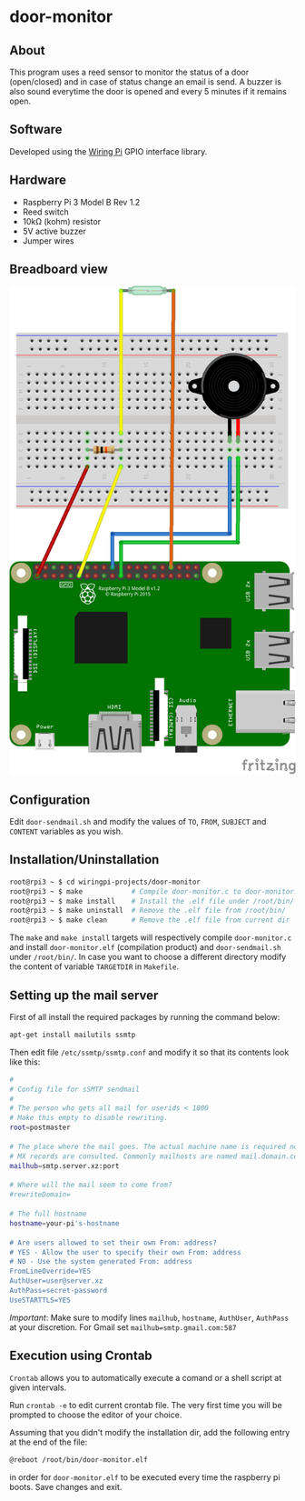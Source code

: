 # door-monitor

## About

This program uses a reed sensor to monitor the status of a door (open/closed) and in case of status change an email is send. A buzzer is also sound everytime the door is opened and every 5 minutes if it remains open.

## Software

Developed using the [Wiring Pi](http://wiringpi.com/) GPIO interface library.

## Hardware

 - Raspberry Pi 3 Model B Rev 1.2
 - Reed switch
 - 10kΩ (kohm) resistor
 - 5V active buzzer
 - Jumper wires

## Breadboard view

![door-monitor_bb.png](door-monitor_bb.png)

## Configuration

Edit ```door-sendmail.sh``` and modify the values of ```TO```, ```FROM```,
```SUBJECT``` and ```CONTENT``` variables as you wish.

## Installation/Uninstallation

```bash
root@rpi3 ~ $ cd wiringpi-projects/door-monitor
root@rpi3 ~ $ make            # Compile door-monitor.c to door-monitor.elf
root@rpi3 ~ $ make install    # Install the .elf file under /root/bin/
root@rpi3 ~ $ make uninstall  # Remove the .elf file from /root/bin/
root@rpi3 ~ $ make clean      # Remove the .elf file from current dir
```

The ```make``` and ```make install``` targets will respectively compile ```door-monitor.c```
and install ```door-monitor.elf``` (compilation product) and ```door-sendmail.sh``` under
```/root/bin/```. In case you want to choose a different directory modify
the content of variable ```TARGETDIR``` in ```Makefile```.

## Setting up the mail server

First of all install the required packages by running the command below:
```bash
apt-get install mailutils ssmtp
```

Then edit file ```/etc/ssmtp/ssmtp.conf``` and modify it so that its contents look like this:

```bash
#
# Config file for sSMTP sendmail
#
# The person who gets all mail for userids < 1000
# Make this empty to disable rewriting.
root=postmaster

# The place where the mail goes. The actual machine name is required no 
# MX records are consulted. Commonly mailhosts are named mail.domain.com
mailhub=smtp.server.xz:port

# Where will the mail seem to come from?
#rewriteDomain=

# The full hostname
hostname=your-pi's-hostname

# Are users allowed to set their own From: address?
# YES - Allow the user to specify their own From: address
# NO - Use the system generated From: address
FromLineOverride=YES
AuthUser=user@server.xz
AuthPass=secret-password
UseSTARTTLS=YES
```

*Important*: Make sure to modify lines ```mailhub```, ```hostname```, ```AuthUser```, ```AuthPass``` at your discretion. For Gmail set ```mailhub=smtp.gmail.com:587```

## Execution using Crontab

`Crontab` allows you to automatically execute a comand or a shell script at given intervals.

Run `crontab -e` to edit current crontab file. The very first time you will be prompted to choose the editor of your choice.

Assuming that you didn't modify the installation dir, add the following entry at the end of the file:
```bash
@reboot /root/bin/door-monitor.elf
```
in order for ```door-monitor.elf``` to be executed every time the raspberry pi boots. Save changes and exit.

